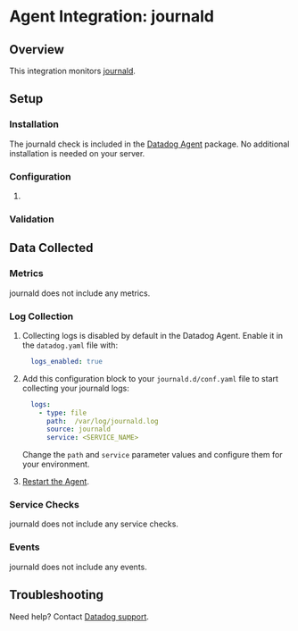 # Agent Integration: journald

## Overview

This integration monitors [journald][3].

## Setup

### Installation

The journald check is included in the [Datadog Agent][2] package.
No additional installation is needed on your server.

### Configuration

1. <List of steps to setup this Integration>

### Validation

<Steps to validate integration is functioning as expected>

## Data Collected

### Metrics

journald does not include any metrics.

### Log Collection


1. Collecting logs is disabled by default in the Datadog Agent. Enable it in the `datadog.yaml` file with:

    ```yaml
      logs_enabled: true
    ```

2. Add this configuration block to your `journald.d/conf.yaml` file to start collecting your journald logs:

    ```yaml
      logs:
        - type: file
          path:  /var/log/journald.log
          source: journald
          service: <SERVICE_NAME>
    ```

    Change the `path` and `service` parameter values and configure them for your environment.

3. [Restart the Agent][2].

### Service Checks

journald does not include any service checks.

### Events

journald does not include any events.

## Troubleshooting

Need help? Contact [Datadog support][1].

[1]: https://docs.datadoghq.com/help/
[2]: https://docs.datadoghq.com/agent/guide/agent-commands/#start-stop-and-restart-the-agent
[3]: **LINK_TO_INTEGRATION_SITE**
